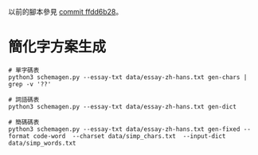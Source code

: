 以前的腳本參見 [commit ffdd6b28](https://github.com/ksqsf/rime-moran/tree/ffdd6b280a3ee90745221a328e8e54bc62f2ee6a/tools)。

# 簡化字方案生成

```
# 單字碼表
python3 schemagen.py --essay-txt data/essay-zh-hans.txt gen-chars | grep -v '??'

# 詞語碼表
python3 schemagen.py --essay-txt data/essay-zh-hans.txt gen-dict

# 簡碼碼表
python3 schemagen.py --essay-txt data/essay-zh-hans.txt gen-fixed --format code-word  --charset data/simp_chars.txt  --input-dict data/simp_words.txt 
```
